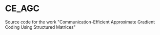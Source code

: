 # CE_AGC
Source code for the work "Communication-Efficient Approximate Gradient Coding Using Structured Matrices" 
